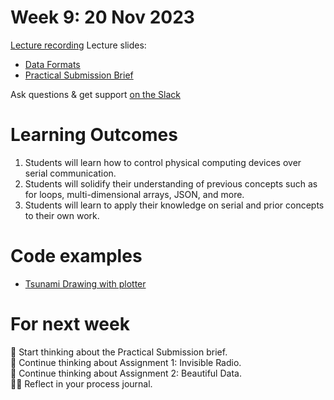 # Week 9: 20 Nov 2023

[Lecture recording](https://ual.cloud.panopto.eu/Panopto/Pages/Viewer.aspx?id=72de559d-33dd-48ae-9fad-b08500de4bed)
Lecture slides:

- [Data Formats](DataFormats.pdf)
- [Practical Submission Brief](https://moodle.arts.ac.uk/mod/resource/view.php?id=1137613&forceview=1)

Ask questions & get support [on the Slack](https://ual-cci.slack.com/)

# Learning Outcomes

1. Students will learn how to control physical computing devices over serial communication.
1. Students will solidify their understanding of previous concepts such as for loops, multi-dimensional arrays, JSON, and more.
1. Students will learn to apply their knowledge on serial and prior concepts to their own work.

# Code examples

- [Tsunami Drawing with plotter](<../week 8/examples/tsunami-plotter>)

# For next week

💭 Start thinking about the Practical Submission brief.  
💭 Continue thinking about Assignment 1: Invisible Radio.  
💭 Continue thinking about Assignment 2: Beautiful Data.  
✍🏼 Reflect in your process journal.
